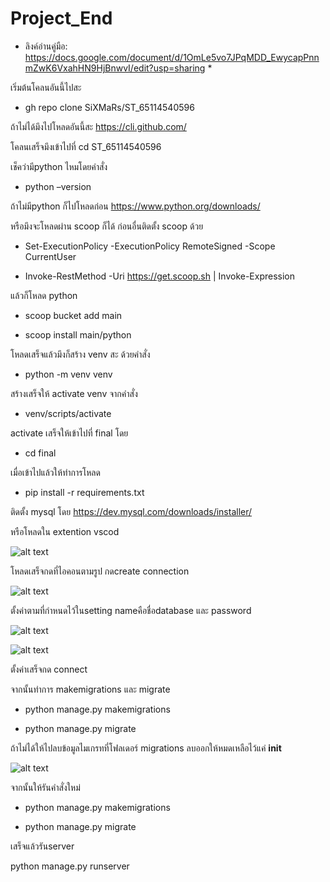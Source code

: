 # Project_End

* ลิงค์อ่านคู่มือ: https://docs.google.com/document/d/1OmLe5vo7JPqMDD_EwycapPnnmZwK6VxahHN9HjBnwvI/edit?usp=sharing *

เริ่มต้นโคลนอันนี้ไปสะ

- gh repo clone SiXMaRs/ST_65114540596

ถ้าไม่ได้มึงไปโหลดอันนี้สะ https://cli.github.com/

โคลนเสร็จมึงเข้าไปที่ cd ST_65114540596

เช็คว่ามีpython ไหมโดยคำสั่ง 

- python –version


ถ้าไม่มีpython ก็ไปโหลดก่อน https://www.python.org/downloads/

หรือมึงจะโหลดผ่าน scoop ก็ได้ ก่อนอื่นติดตั้ง scoop ด้วย

- Set-ExecutionPolicy -ExecutionPolicy RemoteSigned -Scope CurrentUser

- Invoke-RestMethod -Uri https://get.scoop.sh | Invoke-Expression


แล้วก็โหลด python 

- scoop bucket add main

- scoop install main/python


โหลดเสร็จแล้วมึงก็สร้าง venv สะ ด้วยคำสั่ง 

- python -m venv venv 

สร้างเสร็จให้ activate venv จากคำสั่ง

- venv/scripts/activate


activate เสร็จให้เข้าไปที่ final โดย

- cd final


เมื่อเข้าไปแล้วให้ทำการโหลด

- pip install -r requirements.txt


ติดตั้ง mysql โดย https://dev.mysql.com/downloads/installer/

หรือโหลดใน extention vscod

![alt text](image.png)


โหลดเสร็จกดที่ไอคอนตามรูป กดcreate connection 

![alt text](image-1.png)


ตั้งค่าตามที่กำหนดไว้ในsetting  nameคือชื่อdatabase และ password 

![alt text](image-2.png)

![alt text](image-3.png)

ตั้งค่าเสร็จกด connect 


จากนั้นทำการ makemigrations และ migrate

- python manage.py makemigrations

- python manage.py migrate


ถ้าไม่ได้ให้ไปลบข้อมูลไมเกรทที่โฟลเดอร์ migrations ลบออกให้หมดเหลือไว้แค่ __init__

![alt text](image-4.png)


จากนั้นให้รันคำสั่งใหม่ 

- python manage.py makemigrations

- python manage.py migrate


เสร็จแล้วรันserver

python manage.py runserver


